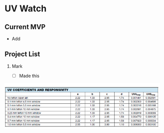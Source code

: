 # UV Watch
## Current MVP
- Add
 
## Project List
1. Mark
   - [ ] Made this


![alt text](https://github.com/ryanredbaron/UV-Watch/blob/master/Specifications/adafruit_products_image.png?raw=true)

